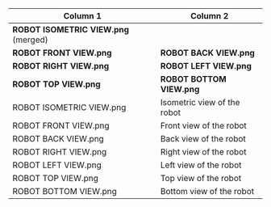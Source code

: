 | Column 1                               | Column 2                               |
|----------------------------------------|----------------------------------------|
|                      **ROBOT ISOMETRIC VIEW.png** (merged)                      |
| **ROBOT FRONT VIEW.png**               | **ROBOT BACK VIEW.png**                |
| **ROBOT RIGHT VIEW.png**               | **ROBOT LEFT VIEW.png**                |
| **ROBOT TOP VIEW.png**                 | **ROBOT BOTTOM VIEW.png**              |
| ROBOT ISOMETRIC VIEW.png | Isometric view of the robot         | dellet              |
| ROBOT FRONT VIEW.png     | Front view of the robot             | dellet              |
| ROBOT BACK VIEW.png      | Back view of the robot              | dellet              |
| ROBOT RIGHT VIEW.png     | Right view of the robot             | dellet              |
| ROBOT LEFT VIEW.png      | Left view of the robot              | dellet              |
| ROBOT TOP VIEW.png       | Top view of the robot               | dellet              |
| ROBOT BOTTOM VIEW.png    | Bottom view of the robot            | dellet              |
